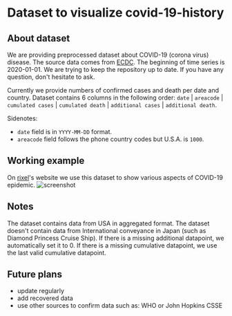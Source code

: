 # Dataset to visualize covid-19-history

## About dataset

We are providing preprocessed dataset about COVID-19 (corona virus) disease. The source data comes from [ECDC](https://www.ecdc.europa.eu/en). The beginning of time series is 2020-01-01. We are trying to keep the repository up to date. If you have any question, don't hesitate to ask.

Currently we provide numbers of confirmed cases and death per date and country. Dataset contains 6 columns in the following order:
` date ` | ` areacode ` | ` cumulated cases ` | ` cumulated death ` | ` additional cases ` | ` additional death `.

Sidenotes:
- ` date ` field is in ` YYYY-MM-DD ` format.
- ` areacode ` field follows the phone country codes but U.S.A. is ` 1000 `.

## Working example

On [rixel](https://hyperrixel.com/codiv19map)'s website we use this dataset to show various aspects of COVID-19 epidemic.
![screenshot](https://hyperrixel.com/covid19map/screenshot.jpg)

## Notes

The dataset contains data from USA in aggregated format. The dataset doesn't contain data from International conveyance in Japan (such as Diamond Princess Cruise Ship). If there is a missing additional datapoint, we automatically set it to 0. If there is a missing cumulative datapoint, we use the last valid cumulative datapoint.

## Future plans

- update regularly
- add recovered data
- use other sources to confirm data such as: WHO or John Hopkins CSSE

